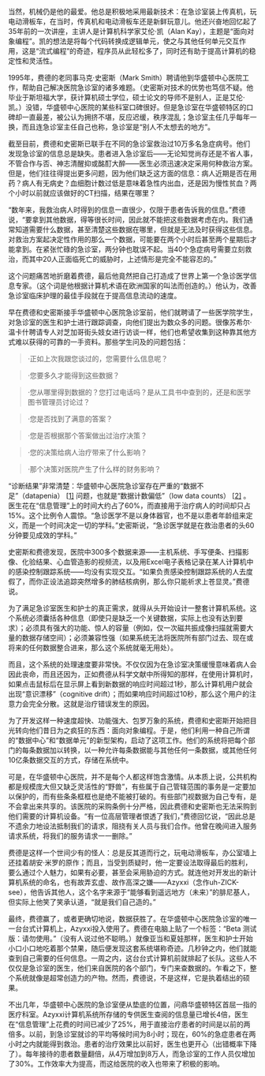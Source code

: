 

当然，机械仍是他的最爱。他总是积极地采用最新技术：在急诊室装上传真机，玩电动滑板车，在当时，传真机和电动滑板车还是新鲜玩意儿。他还兴奋地回忆起了35年前的一次讲座，主讲人是计算机科学家艾伦·凯（Alan Kay），主题是“面向对象编程”。凯的想法是将每个代码转换成逻辑单元，使之与其他任何单元交互作用，这是“流式编程”的奇迹，程序员从此轻松多了，同时还有助于提高计算机的稳定性和灵活性。

1995年，费德的老同事马克·史密斯（Mark Smith）聘请他到华盛顿中心医院工作，帮助自己解决医院急诊室的诸多难题。（史密斯对技术的优势也笃信不疑。他毕业于斯坦福大学，获计算机硕士学位，硕士论文的导师不是别人，正是艾伦·凯。）没错，华盛顿中心医院的某些科室口碑很好。但是急诊室在华盛顿特区的口碑却一直最差，被公认为拥挤不堪，反应迟缓，秩序混乱；急诊室主任几乎每年一换，而且连急诊室主任自己也称，急诊室是“别人不太想去的地方”。

截至目前，费德和史密斯已联手在不同的急诊室救治过10万多名急症病号。他们发现急诊室的信息总是缺失。患者进入急诊室后——无论知觉尚存还是不省人事，不管合作与否、神志清醒抑或酩酊大醉——医生必须迅速决定采用何种救治方案。但是，他们往往得提出更多问题，因为他们缺乏这方面的信息：病人近期是否在用药？病人有无病史？血细胞计数过低是意味着急性内出血，还是因为慢性贫血？两个小时以前就应该做好的CT扫描，结果在哪里？

“数年来，我救治病人时得到的信息一直很少，仅限于患者告诉我的信息。”费德说，“要拿到其他数据，得等很长时间，因此就不能把这些数据考虑在内。我们通常知道需要什么数据，甚至清楚这些数据在哪里，但就是无法及时获得这些信息。对救治方案起决定性作用的那么一个数据，可能要在两个小时后甚至两个星期后才能拿到。在紧张忙碌的急诊室，两分钟也耽误不起。当40个急症病号需要立刻救治，而其中20人正面临死亡的威胁时，上述情形是完全不能容忍的。”

这个问题痛苦地折磨着费德，最后他竟然把自己打造成了世界上第一个急诊医学信息专家。（这个词是他根据计算机术语在欧洲国家的叫法而创造的。）他认为，改善急诊室临床护理的最佳手段就在于提高信息流动的速度。

早在费德和史密斯接手华盛顿中心医院急诊室前，他们就聘请了一些医学院学生，对急诊室的医生和护士进行跟踪调查，向他们提出为数众多的问题。很像苏希尔·温卡什聘请专人对芝加哥街头妓女进行访谈一样，他们也希望收集到这种靠其他方式难以获得的可靠的一手资料。那些学生问及的问题包括：

> ·正如上次我跟您谈过的，您需要什么信息呢？

> ·您要多久才能得到这些数据？

> ·您从哪里得到数据的？您打过电话吗？是从工具书中查到的，还是和医学图书管理员讨论过？

> ·您是否找到了满意的答案？

> ·您是否根据那个答案做出过治疗决策？

> ·您的决策给病人治疗带来了什么影响？

> ·那个决策对医院产生了什么样的财务影响？

“诊断结果”非常清楚：华盛顿中心医院急诊室存在严重的“数据不足”（datapenia） [[1\]](#filepos728317) 问题，也就是“数据计数偏低”（low data counts） [[2\]](#filepos728575) 。医生花在“信息管理”上的时间大约占了60%，而直接用于治疗病人的时间却只占15%。这个比例令人震惊。“急诊医学不是以身体器官，也不是以患者年龄组来定义，而是一个时间决定一切的学科。”史密斯说，“急诊医学就是在救治患者的头60分钟要见成效的学科。”

史密斯和费德发现，医院中300多个数据来源——主机系统、手写便条、扫描影像、化验结果、心血管造影的视频流，以及用Excel电子表格记录在某人计算机中的感染控制跟踪系统——均没有实现交互。“如果负责感染控制跟踪系统的人去度假了，而你正设法追踪突然增多的肺结核病例，那么你只能祈求上苍显灵。”费德说。

为了满足急诊室医生和护士的真正需求，就得从头开始设计一整套计算机系统。这个系统必须囊括各种信息（即使只是缺乏一个关键数据，实际上也没有达到要求）；必须具有强大的功能、惊人的容量（例如，仅一次磁共振成像扫描就需要大量的数据存储空间）；必须兼容性强（如果系统无法将医院所有部门过去、现在或将来的任何数据整合进来，那么这个系统就毫无用处）。

而且，这个系统的处理速度要非常快。不仅仅因为在急诊室决策缓慢意味着病人会因此丧命，而且还因为，正如费德从科学文献中所得知的那样，在使用计算机时，如果点击鼠标后在显示屏上看到新数据的响应时间超过1秒，那么计算机用户就会出现“意识漂移”（cognitive drift）；而如果响应时间超过10秒，那么这个用户的注意力会完全分散。这就是治疗错误发生的原因。

为了开发这样一种速度超快、功能强大、包罗万象的系统，费德和史密斯开始把目光转向他们昔日为之疯狂的东西：面向对象编程。于是，他们利用一种自己所谓的“数据中心”和“数据单元”的新型架构，启动了这项工作。他们的系统将把每个部门的每条数据加以转换，以一种允许每条数据能与其他任何一条数据，或其他任何10亿条数据交互的方式，存储在系统中。

可是，在华盛顿中心医院，并不是每个人都这样饱含激情。从本质上说，公共机构都是规模庞大但又缺乏灵活性的“野兽”，有些属于自己管辖范围的事务是一定要加以保护的，而有些条条框框也是绝不能被打破的。有些部门视数据为自己专有，是不会拿出来共享的。该医院的采购条例十分严格，因此费德和史密斯也无法采购到他们需要的计算机设备。“有一位高层管理者恨透了我们，”费德回忆说，“因此总是不遗余力地设法抵制我们的请求，阻挠有关人员与我们合作。他曾在晚间进入服务请求系统，将我们的服务请求一一删除。”

费德是这样一个世间少有的怪人：总是反其道而行之，玩电动滑板车，办公室墙上还挂着胡安·米罗的原作；而且，当受到质疑时，他一定要设法取得最后的胜利，要么通过个人魅力，如果有必要，甚至会采用胁迫的方式。就连他对开发出的新计算机系统的命名，也有故弄玄虚、故作高深之嫌——Azyxxi（念作uh-ZICK-see），他告诉其他人，这个名字来源于“能够看到遥远地方（未来）”的腓尼基人，但实际上他笑了笑承认道，“就是我们自己造的。”

最终，费德赢了，或者更确切地说，数据获胜了。在华盛顿中心医院急诊室的唯一一台台式计算机上，Azyxxi投入使用了。费德在电脑上贴了一个标签：“Beta 测试版：请勿使用。”（没有人说过他不聪明。）就像亚当和夏娃那样，医生和护士开始小口小口地吃着那个禁果，随后便发现这套系统堪称奇迹。几秒钟之内，他们就能查到自己需要的任何信息。一周之内，这台台式计算机前就排起了长队。这些人不仅仅是急诊室的医生，他们来自医院的各个部门，专门来查数据的。乍看之下，整个系统就像是超常创造力的产物。然而，费德说，不是这样，它是执着结出的硕果。

不出几年，华盛顿中心医院的急诊室便从垫底的位置，问鼎华盛顿特区首屈一指的医疗科室。Azyxxi计算机系统所存储的专供医生查阅的信息量已增长4倍，医生在“信息管理”上花费的时间已减少了25%，用于直接治疗患者的时间是以前的两倍多。以前，到急诊室就诊的平均等候时间为8小时；现在，60%的急症患者在两小时之内就能得到救治。患者的治疗效果比以前好，医生也更开心（出错概率下降了）。每年接待的患者数量翻倍，从4万增加到8万人，而急诊室的工作人员仅增加了30%。工作效率大为提高，而这给医院的收入也带来了积极的影响。

